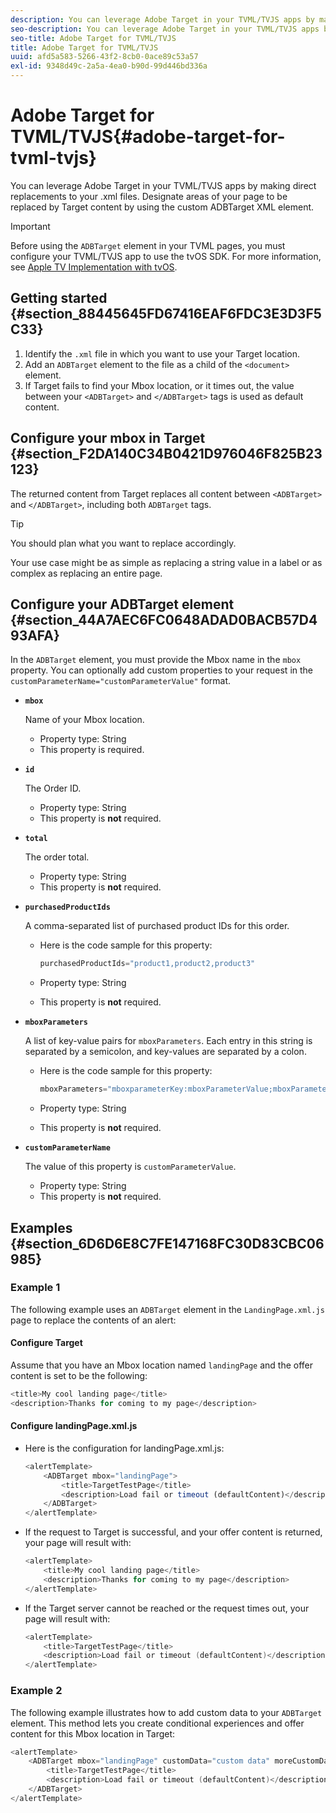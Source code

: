 ```yaml
---
description: You can leverage Adobe Target in your TVML/TVJS apps by making direct replacements to your .xml files. Designate areas of your page to be replaced by Target content by using the custom ADBTarget XML element.
seo-description: You can leverage Adobe Target in your TVML/TVJS apps by making direct replacements to your .xml files. Designate areas of your page to be replaced by Target content by using the custom ADBTarget XML element.
seo-title: Adobe Target for TVML/TVJS
title: Adobe Target for TVML/TVJS
uuid: afd5a583-5266-43f2-8cb0-0ace89c53a57
exl-id: 9348d49c-2a5a-4ea0-b90d-99d446bd336a
---
```

# Adobe Target for TVML/TVJS{#adobe-target-for-tvml-tvjs}

You can leverage Adobe Target in your TVML/TVJS apps by making direct replacements to your .xml files. Designate areas of your page to be replaced by Target content by using the custom ADBTarget XML element.

>[!IMPORTANT]
>
>Before using the `ADBTarget` element in your TVML pages, you must configure your TVML/TVJS app to use the tvOS SDK. For more information, see [Apple TV Implementation with tvOS](/help/ios/apple-tv-implementation-tvos/apple-tv-implementation-tvos.md).

## Getting started {#section_88445645FD67416EAF6FDC3E3D3F5C33}

1. Identify the `.xml` file in which you want to use your Target location. 
1. Add an `ADBTarget` element to the file as a child of the `<document>` element.
1. If Target fails to find your Mbox location, or it times out, the value between your `<ADBTarget>` and `</ADBTarget>` tags is used as default content.

## Configure your mbox in Target {#section_F2DA140C34B0421D976046F825B23123}

The returned content from Target replaces all content between `<ADBTarget>` and `</ADBTarget>`, including both `ADBTarget` tags.

>[!TIP]
>
>You should plan what you want to replace accordingly.

Your use case might be as simple as replacing a string value in a label or as complex as replacing an entire page.

## Configure your ADBTarget element {#section_44A7AEC6FC0648ADAD0BACB57D493AFA}

In the `ADBTarget` element, you must provide the Mbox name in the `mbox` property. You can optionally add custom properties to your request in the `customParameterName="customParameterValue"` format.

* **`mbox`**

  Name of your Mbox location.

  * Property type: String
  * This property is required.

* **`id`**

  The Order ID.

  * Property type: String
  * This property is **not** required.

* **`total`**

  The order total.

  * Property type: String
  * This property is **not** required.

* **`purchasedProductIds`**

  A comma-separated list of purchased product IDs for this order. 
  
  * Here is the code sample for this property:


    ```objective-c
    purchasedProductIds="product1,product2,product3" 
    ```

  * Property type: String
  * This property is **not** required.

* **`mboxParameters`**

  A list of key-value pairs for `mboxParameters`. Each entry in this string is separated by a semicolon, and key-values are separated by a colon. 
  
  * Here is the code sample for this property:

    ```objective-c
    mboxParameters="mboxparameterKey:mboxParameterValue;mboxParameterKey1:mboxParameterValue1;mboxParameterKey2:mboxParameterValue2"
    ```

  * Property type: String
  * This property is **not** required.

* **`customParameterName`**

  The value of this property is `customParameterValue`.

  * Property type: String
  * This property is **not** required.  


## Examples {#section_6D6D6E8C7FE147168FC30D83CBC06985}

### Example 1

The following example uses an `ADBTarget` element in the `LandingPage.xml.js` page to replace the contents of an alert:

#### Configure Target

Assume that you have an Mbox location named `landingPage` and the offer content is set to be the following:

```objective-c
<title>My cool landing page</title> 
<description>Thanks for coming to my page</description> 
```

#### Configure landingPage.xml.js

* Here is the configuration for landingPage.xml.js: 

  ```js
  <alertTemplate> 
      <ADBTarget mbox="landingPage">  
          <title>TargetTestPage</title> 
          <description>Load fail or timeout (defaultContent)</description> 
      </ADBTarget>  
  </alertTemplate> 
  ```

* If the request to Target is successful, and your offer content is returned, your page will result with:

  ```objective-c
  <alertTemplate> 
      <title>My cool landing page</title> 
      <description>Thanks for coming to my page</description> 
  </alertTemplate>
  ```

* If the Target server cannot be reached or the request times out, your page will result with:

  ```objective-c
  <alertTemplate> 
      <title>TargetTestPage</title> 
      <description>Load fail or timeout (defaultContent)</description> 
  </alertTemplate>
  ```

### Example 2

The following example illustrates how to add custom data to your `ADBTarget` element. This method lets you create conditional experiences and offer content for this Mbox location in Target: 

```objective-c
<alertTemplate> 
    <ADBTarget mbox="landingPage" customData="custom data" moreCustomData="more custom data"> 
        <title>TargetTestPage</title> 
        <description>Load fail or timeout (defaultContent)</description> 
    </ADBTarget>  
</alertTemplate>
```
